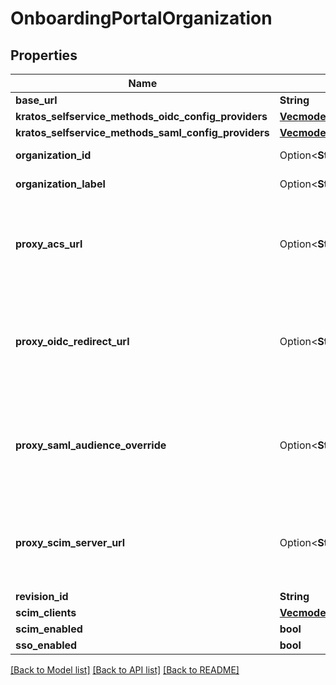 # OnboardingPortalOrganization

## Properties

Name | Type | Description | Notes
------------ | ------------- | ------------- | -------------
**base_url** | **String** |  | 
**kratos_selfservice_methods_oidc_config_providers** | [**Vec<models::NormalizedProjectRevisionThirdPartyProvider>**](normalizedProjectRevisionThirdPartyProvider.md) |  | 
**kratos_selfservice_methods_saml_config_providers** | [**Vec<models::NormalizedProjectRevisionSamlProvider>**](normalizedProjectRevisionSAMLProvider.md) |  | 
**organization_id** | Option<**String**> | Organization ID | [optional]
**organization_label** | Option<**String**> | Organization Label | [optional]
**proxy_acs_url** | Option<**String**> | Proxy ACS URL if overriding with a customer-controlled URL | [optional]
**proxy_oidc_redirect_url** | Option<**String**> | Proxy OIDC Redirect URL if overriding with a customer-controlled URL | [optional]
**proxy_saml_audience_override** | Option<**String**> | SAML Audience Override if overriding with a customer-controlled one | [optional]
**proxy_scim_server_url** | Option<**String**> | Proxy SCIM Server URL if overriding with a customer-controlled URL | [optional]
**revision_id** | **String** |  | 
**scim_clients** | [**Vec<models::NormalizedProjectRevisionScimClient>**](normalizedProjectRevisionScimClient.md) |  | 
**scim_enabled** | **bool** |  | 
**sso_enabled** | **bool** |  | 

[[Back to Model list]](../README.md#documentation-for-models) [[Back to API list]](../README.md#documentation-for-api-endpoints) [[Back to README]](../README.md)


